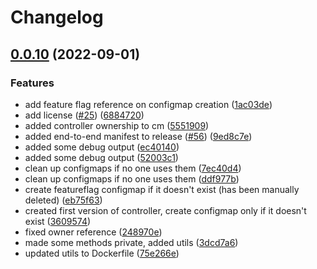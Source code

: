 # Changelog

## [0.0.10](https://github.com/skyerus/open-feature-operator/compare/v0.0.9...v0.0.10) (2022-09-01)


### Features

* add feature flag reference on configmap creation ([1ac03de](https://github.com/skyerus/open-feature-operator/commit/1ac03deaa5d73b4df52508e8138e002d0818bb8c))
* add license ([#25](https://github.com/skyerus/open-feature-operator/issues/25)) ([6884720](https://github.com/skyerus/open-feature-operator/commit/68847203e27b61498208d4877d84ed4e63acc9c9))
* added controller ownership to cm ([5551909](https://github.com/skyerus/open-feature-operator/commit/5551909c0b8d65801bb84bd502711f699ee94813))
* added end-to-end manifest to release ([#56](https://github.com/skyerus/open-feature-operator/issues/56)) ([9ed8c7e](https://github.com/skyerus/open-feature-operator/commit/9ed8c7ee7470b8d3a6121624ef13f37221970c67))
* added some debug output ([ec40140](https://github.com/skyerus/open-feature-operator/commit/ec40140aefd274512ed3176b26a90c01ad6024f8))
* added some debug output ([52003c1](https://github.com/skyerus/open-feature-operator/commit/52003c1584de8efc9a0bd2fbc7bbe225d69ee563))
* clean up configmaps if no one uses them ([7ec40d4](https://github.com/skyerus/open-feature-operator/commit/7ec40d40b6646862ff2fe45e1a0df329df4c3a81))
* clean up configmaps if no one uses them ([ddf977b](https://github.com/skyerus/open-feature-operator/commit/ddf977be5a17ccc2a0f7e5a0b3472874e6d115c3))
* create featureflag configmap if it doesn't exist (has been manually deleted) ([eb75f63](https://github.com/skyerus/open-feature-operator/commit/eb75f6346eb29d1e76c9eb0b0a799ce723cf62c1))
* created first version of controller, create configmap only if it doesn't exist ([3609574](https://github.com/skyerus/open-feature-operator/commit/3609574a8e05daf89f0989030ecce35f55f3f080))
* fixed owner reference ([248970e](https://github.com/skyerus/open-feature-operator/commit/248970e22771887a8ec51eeb48ab6a2104420529))
* made some methods private, added utils ([3dcd7a6](https://github.com/skyerus/open-feature-operator/commit/3dcd7a6d036a45584da1771da701a522abedbebf))
* updated utils to Dockerfile ([75e266e](https://github.com/skyerus/open-feature-operator/commit/75e266ed0e9cd90b4b0bd4234205b350fc22ed90))
